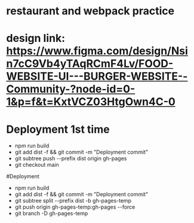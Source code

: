 # restaurant and webpack practice

# design link: https://www.figma.com/design/Nsin7cC9Vb4yTAqRCmF4Lv/FOOD-WEBSITE-UI---BURGER-WEBSITE--Community-?node-id=0-1&p=f&t=KxtVCZ03HtgOwn4C-0

# Deployment 1st time

- npm run build
- git add dist -f && git commit -m "Deployment commit"
- git subtree push --prefix dist origin gh-pages
- git checkout main

#Deployment

- npm run build
- git add dist -f && git commit -m "Deployment commit"
- git subtree split --prefix dist -b gh-pages-temp
- git push origin gh-pages-temp:gh-pages --force
- git branch -D gh-pages-temp
